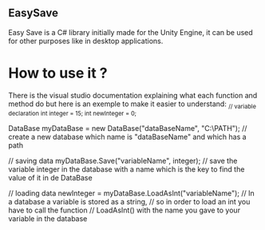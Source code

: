 ## EasySave
Easy Save is a C# library initially made for the Unity Engine, it can be used for other purposes like in desktop applications.


# How to use it ?
There is the visual studio documentation explaining what each function and method do but here is an exemple to make it easier to understand:
<sub>
  // variable declaration
  int integer = 15;
  int newInteger = 0;
  
  DataBase myDataBase = new DataBase("dataBaseName", "C:\PATH"); // create a new database which name is "dataBaseName" and which has a path
  
  // saving data
  myDataBase.Save("variableName", integer); // save the variable integer in the database with a name which is the key to find the value of it in de DataBase
  
  // loading data
  newInteger = myDataBase.LoadAsInt("variableName"); // In a database a variable is stored as a string,
                                                     // so in order to load an int you have to call the function 
                                                     // LoadAsInt() with the name you gave to your variable in the database
  
</sub>

